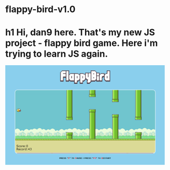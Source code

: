 # flappy-bird-v1.0
h1 Hi, dan9 here. That's my new JS project - flappy bird game. Here i'm trying to learn JS again.
=====================

![Иллюстрация к проекту](https://github.com/chackydude/flappy-bird/raw/master/example.png)
